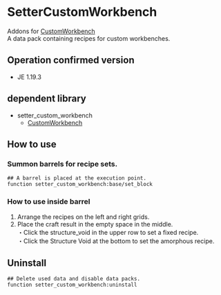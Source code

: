 # SetterCustomWorkbench
  
Addons for [CustomWorkbench](https://github.com/kirigami-0/CustomWorkbench)  
A data pack containing recipes for custom workbenches.
  
## Operation confirmed version
- JE 1.19.3  
  
## dependent library
- setter_custom_workbench
  - [CustomWorkbench](https://github.com/kirigami-0/CustomWorkbench)
  
## How to use
### Summon barrels for recipe sets.
```mcfunction
## A barrel is placed at the execution point.
function setter_custom_workbench:base/set_block
```
### How to use inside barrel
1. Arrange the recipes on the left and right grids.
1. Place the craft result in the empty space in the middle.  
・Click the structure_void in the upper row to set a fixed recipe.  
・Click the Structure Void at the bottom to set the amorphous recipe.
  
## Uninstall
``` mcfunction
## Delete used data and disable data packs.
function setter_custom_workbench:uninstall
```